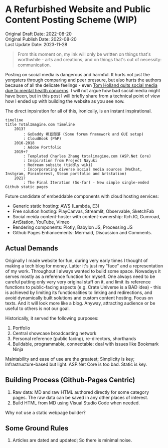 # A Refurbished Website and Public Content Posting Scheme (WIP)

Original Draft Date: 2022-08-20  
Original Publish Date: 2022-08-20  
Last Update Date: 2023-11-28

> From this moment on, my ink will only be written on things that's worthwhile - arts and creations, and on things that's out of necessity: communication. 

Posting on social media is dangerous and harmful. It hurts not just the yongsters through comparing and peer pressure, but also hurts the authors because of all the delicate feelings - even [Tom Holland quits social media due to mental health concerns](https://www.cbsnews.com/news/tom-holland-social-media-mental-health-spider-man/). I will not argue how bad social media might have been, but in this post I will briefly share from a technical point of view how I ended up with building the website as you see now.

The direct inpsiration for all of this, ironically, is an instant inspirational.

```mermaid
timeline
title TotalImagine.com Timeline
    2013?
        : GoDaddy 希亘部落 (Some forum framework and GUI setup)
        : CloudBook (PhP)
    2016-2018
        : Adobe Portfolio
    2019+?
        : Templated Charles Zhang totalimagine.com (ASP.Net Core)
        : Inspiration from Project Nayuki
        : Redream subsite (tiddly wiki)
        : Incorporating diverse social media sources (WeChat, Instgram, Pininterest, Steam portfolio and Artstation)
    2021?
        : The Final Iteration (So-far) - New simple single-ended Github static pages
```

Future candidate of embeddable components with cloud hosting services:

* Generic static hosting: AWS (Lambda, E3)
* Free solution hosting: PlayCanvas, Streamlit, Observable, SketchFab
* Social meida content-hoster with content-ownership: Itch.IO, Gumroad, ArtStation, YouTube, Vimeo
* Rendering components: Plotly, Babylon JS, Processing JS
* Github Pages Enhancements: Mermaid, Discussion and Comments.

## Actual Demands

Originally I made website for fun, during very early times I thought of making a tech blog for money. Latter it's just my "face" and a representation of my work. Throughout I always wanted to build some space. Nowadays it serves mostly as a reference function for myself. One always need to be careful putting only very very original stuff on it, and limit its reference functions to public-facing aspects (e.g. Crate Universe is a BAD idea) - this is achieved by limiting its functionalities to linking and redirections, and avoid dynamically built solutions and custom content hosting. Focus on texts. And it will look more like a blog. Anyway, attracting audience or be useful to others is not our goal.

Historically, it served the following purposes:

1. Portfolio
2. Central showcase broadcasting network
3. Personal reference (public facing), re-directors, shorthands
4. Buildable, programmable, connectable: deal with issues like Bookmark Ninja

Maintability and ease of use are the greatest; Simplicity is key; Infrastructure-based but light. ASP.Net Core is too bad. Static is key.

## Building Process (Github-Pages Centric)

1. Raw data: MD and raw HTML authored directly for some category pages. The raw data can be saved in any other places of interest.
2. Build HTML from MD using Visual Studio Code when needed.

Why not use a static webpage builder?

## Some Ground Rules

1. Articles are dated and updated; So there is minimal noise.